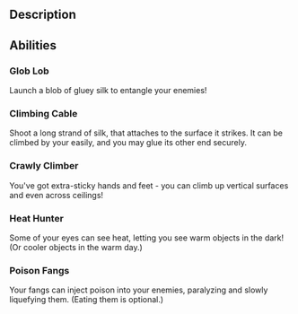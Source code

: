 ## Description

## Abilities
### Glob Lob
Launch a blob of gluey silk to entangle your enemies!

### Climbing Cable
Shoot a long strand of silk, that attaches to the surface it strikes. 
It can be climbed by your easily, and you may glue its other end securely.

### Crawly Climber
You've got extra-sticky hands and feet -
you can climb up vertical surfaces and even across ceilings!

### Heat Hunter
Some of your eyes can see heat, letting you see warm objects in the dark!
(Or cooler objects in the warm day.)

### Poison Fangs
Your fangs can inject poison into your enemies, paralyzing and
slowly liquefying them. (Eating them is optional.)

